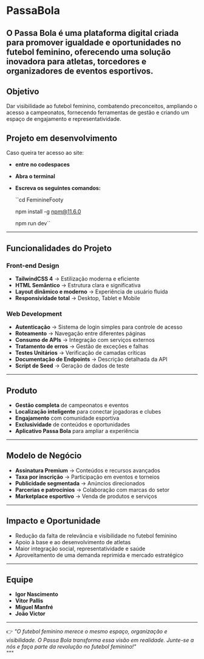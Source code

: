 # PassaBola

O **Passa Bola** é uma plataforma digital criada para **promover igualdade e oportunidades no futebol feminino**, oferecendo uma solução inovadora para atletas, torcedores e organizadores de eventos esportivos.
---

## Objetivo  
Dar visibilidade ao futebol feminino, combatendo preconceitos, ampliando o acesso a campeonatos, fornecendo ferramentas de gestão e criando um espaço de engajamento e representatividade.

## Projeto em desenvolvimento
Caso queira ter acesso ao site:
- **entre no codespaces**
- **Abra o terminal**
- **Escreva os seguintes comandos:**
  
  ``cd FeminineFooty
  
  npm install -g npm@11.6.0
  
  npm run dev``

---

## Funcionalidades do Projeto  

### Front-end Design  
- **TailwindCSS 4** → Estilização moderna e eficiente  
- **HTML Semântico** → Estrutura clara e significativa  
- **Layout dinâmico e moderno** → Experiência de usuário fluida  
- **Responsividade total** → Desktop, Tablet e Mobile  

### Web Development  
- **Autenticação** → Sistema de login simples para controle de acesso  
- **Roteamento** → Navegação entre diferentes páginas  
- **Consumo de APIs** → Integração com serviços externos  
- **Tratamento de erros** → Gestão de exceções e falhas  
- **Testes Unitários** → Verificação de camadas críticas  
- **Documentação de Endpoints** → Descrição detalhada da API  
- **Script de Seed** → Geração de dados de teste  

---

## Produto  
- **Gestão completa** de campeonatos e eventos  
- **Localização inteligente** para conectar jogadoras e clubes  
- **Engajamento** com comunidade esportiva  
- **Exclusividade** de conteúdos e oportunidades  
- **Aplicativo Passa Bola** para ampliar a experiência  

---

## Modelo de Negócio  
- **Assinatura Premium** → Conteúdos e recursos avançados  
- **Taxa por inscrição** → Participação em eventos e torneios  
- **Publicidade segmentada** → Anúncios direcionados  
- **Parcerias e patrocínios** → Colaboração com marcas do setor  
- **Marketplace esportivo** → Venda de produtos e serviços  

---

## Impacto e Oportunidade  
- Redução da falta de relevância e visibilidade no futebol feminino  
- Apoio à base e ao desenvolvimento de atletas  
- Maior integração social, representatividade e saúde  
- Aproveitamento de uma demanda reprimida e mercado estratégico  

---

## Equipe  
- **Igor Nascimento**  
- **Vitor Pallis**  
- **Miguel Manfré**  
- **João Victor**  

---

👉 *"O futebol feminino merece o mesmo espaço, organização e visibilidade. O Passa Bola transforma essa visão em realidade. Junte-se a nós e faça parte da revolução no futebol feminino!"*  
"""
